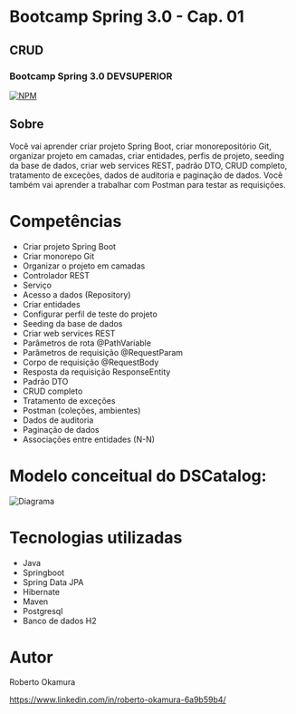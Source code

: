 # Bootcamp Spring 3.0 - Cap. 01
## CRUD

### Bootcamp Spring 3.0 DEVSUPERIOR

[![NPM](https://img.shields.io/npm/l/react)](https://github.com/bob-okamura/dscatalog-rev/blob/main/LICENCE)

## Sobre
Você vai aprender criar projeto Spring Boot, criar monorepositório Git, organizar projeto em camadas, criar entidades, perfis de projeto, seeding da base de dados, criar web services REST, padrão DTO, CRUD completo, tratamento de exceções, dados de auditoria e paginação de dados. Você também vai aprender a trabalhar com Postman para testar as requisições.

# Competências

* Criar projeto Spring Boot
* Criar monorepo Git
* Organizar o projeto em camadas
* Controlador REST
* Serviço
* Acesso a dados (Repository)
* Criar entidades
* Configurar perfil de teste do projeto
* Seeding da base de dados
* Criar web services REST
* Parâmetros de rota @PathVariable
* Parâmetros de requisição @RequestParam
* Corpo de requisição @RequestBody
* Resposta da requisição ResponseEntity<T>
* Padrão DTO
* CRUD completo
* Tratamento de exceções
* Postman (coleções, ambientes)
* Dados de auditoria
* Paginação de dados
* Associações entre entidades (N-N)

# Modelo conceitual do DSCatalog:
![Diagrama](https://user-images.githubusercontent.com/78389467/180625049-5fe1e8f3-b051-4af8-be92-b34df6a28e4a.png)

# Tecnologias utilizadas

- Java
- Springboot
- Spring Data JPA 
- Hibernate
- Maven
- Postgresql
- Banco de dados H2

# Autor

Roberto Okamura

https://www.linkedin.com/in/roberto-okamura-6a9b59b4/




